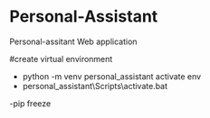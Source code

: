 # Personal-Assistant
Personal-assitant Web application 

#create virtual environment

- python -m venv personal_assistant
activate env
- personal_assistant\Scripts\activate.bat

-pip freeze
